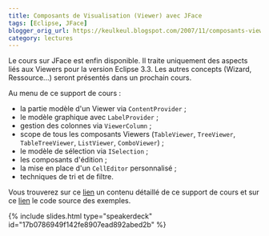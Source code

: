 ```yaml
---
title: Composants de Visualisation (Viewer) avec JFace
tags: [Eclipse, JFace]
blogger_orig_url: https://keulkeul.blogspot.com/2007/11/composants-viewers-avec-jface.html
category: lectures
---
```


Le cours sur JFace est enfin disponible. Il traite uniquement des aspects liés aux Viewers pour la version Eclipse 3.3. Les autres concepts (Wizard, Ressource...) seront présentés dans un prochain cours.

Au menu de ce support de cours :  

* la partie modèle d'un Viewer via `ContentProvider` ;
* le modèle graphique avec `LabelProvider` ;
* gestion des colonnes via `ViewerColumn` ;
* scope de tous les composants Viewers (`TableViewer`, `TreeViewer`, `TableTreeViewer`, `ListViewer`, `ComboViewer`) ;
* le modèle de sélection via `ISelection` ;
* les composants d'édition ;
* la mise en place d'un `CellEditor` personnalisé ;
* techniques de tri et de filtre.

Vous trouverez sur ce [lien](/eclipse/intro-jface1) un contenu détaillé de ce support de cours et sur ce [lien](/files/jface1_examples.zip) le code source des exemples.

{% include slides.html type="speakerdeck" id="17b0786949f142fe8907ead892abed2b" %}
